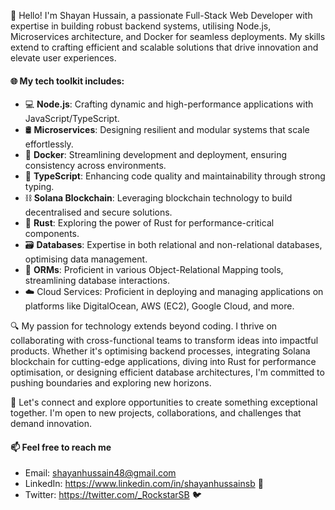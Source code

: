 👋 Hello! I'm Shayan Hussain, a passionate Full-Stack Web Developer with expertise in building robust backend systems, utilising Node.js, Microservices architecture, and Docker for seamless deployments. My skills extend to crafting efficient and scalable solutions that drive innovation and elevate user experiences.

#### 🌐 My tech toolkit includes:

  - 💻 <b>Node.js</b>: Crafting dynamic and high-performance applications with JavaScript/TypeScript.
  - 🛢️ <b>Microservices</b>: Designing resilient and modular systems that scale effortlessly.
  - 🐳 <b>Docker</b>: Streamlining development and deployment, ensuring consistency across environments.
  - 📝 <b>TypeScript</b>: Enhancing code quality and maintainability through strong typing.
  - ⛓️ <b>Solana Blockchain</b>: Leveraging blockchain technology to build decentralised and secure solutions.
  - 🦀 <b>Rust</b>: Exploring the power of Rust for performance-critical components.
  - 🗃️ <b>Databases</b>: Expertise in both relational and non-relational databases, optimising data management.
  - 💼 <b>ORMs</b>: Proficient in various Object-Relational Mapping tools, streamlining database interactions.
  - ☁️ Cloud Services: Proficient in deploying and managing applications on platforms like DigitalOcean, AWS (EC2), Google Cloud, and more.

🔍 My passion for technology extends beyond coding. I thrive on collaborating with cross-functional teams to transform ideas into impactful products. Whether it's optimising backend processes, integrating Solana blockchain for cutting-edge applications, diving into Rust for performance optimisation, or designing efficient database architectures, I'm committed to pushing boundaries and exploring new horizons.

🌱 Let's connect and explore opportunities to create something exceptional together. I'm open to new projects, collaborations, and challenges that demand innovation.

#### 📫 Feel free to reach me 
  - Email: shayanhussain48@gmail.com
  - LinkedIn: https://www.linkedin.com/in/shayanhussainsb 📎
  - Twitter: https://twitter.com/_RockstarSB 🐦



 
<!---
ShayanHussainSB/ShayanHussainSB is a ✨ special ✨ repository because its `README.md` (this file) appears on your GitHub profile.
You can click the Preview link to take a look at your changes.
--->
